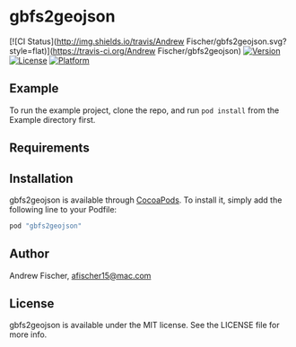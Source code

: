 # gbfs2geojson

[![CI Status](http://img.shields.io/travis/Andrew Fischer/gbfs2geojson.svg?style=flat)](https://travis-ci.org/Andrew Fischer/gbfs2geojson)
[![Version](https://img.shields.io/cocoapods/v/gbfs2geojson.svg?style=flat)](http://cocoapods.org/pods/gbfs2geojson)
[![License](https://img.shields.io/cocoapods/l/gbfs2geojson.svg?style=flat)](http://cocoapods.org/pods/gbfs2geojson)
[![Platform](https://img.shields.io/cocoapods/p/gbfs2geojson.svg?style=flat)](http://cocoapods.org/pods/gbfs2geojson)

## Example

To run the example project, clone the repo, and run `pod install` from the Example directory first.

## Requirements

## Installation

gbfs2geojson is available through [CocoaPods](http://cocoapods.org). To install
it, simply add the following line to your Podfile:

```ruby
pod "gbfs2geojson"
```

## Author

Andrew Fischer, afischer15@mac.com

## License

gbfs2geojson is available under the MIT license. See the LICENSE file for more info.
